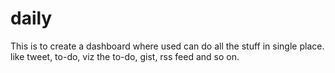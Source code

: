# daily
This is to create a dashboard where used can do all the stuff in single place. like tweet, to-do, viz the to-do, gist, rss feed and so on.
